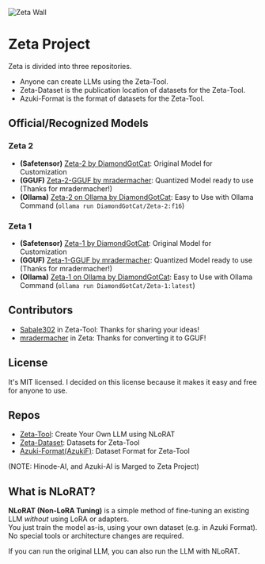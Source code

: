 
![Zeta Wall](https://github.com/user-attachments/assets/44e029c3-2205-476b-baba-53bb8585f2cc)

# Zeta Project
Zeta is divided into three repositories.

- Anyone can create LLMs using the Zeta-Tool.
- Zeta-Dataset is the publication location of datasets for the Zeta-Tool.
- Azuki-Format is the format of datasets for the Zeta-Tool.

## Official/Recognized Models
### Zeta 2
- **(Safetensor)** [Zeta-2 by DiamondGotCat](https://huggingface.co/DiamondGotCat/Zeta-2): Original Model for Customization
- **(GGUF)** [Zeta-2-GGUF by mradermacher](https://huggingface.co/mradermacher/Zeta-2-GGUF): Quantized Model ready to use (Thanks for mradermacher!)
- **(Ollama)** [Zeta-2 on Ollama by DiamondGotCat](https://ollama.com/DiamondGotCat/Zeta-2): Easy to Use with Ollama Command (`ollama run DiamondGotCat/Zeta-2:f16`)

### Zeta 1
- **(Safetensor)** [Zeta-1 by DiamondGotCat](https://huggingface.co/DiamondGotCat/Zeta-1): Original Model for Customization
- **(GGUF)** [Zeta-1-GGUF by mradermacher](https://huggingface.co/mradermacher/Zeta-1-GGUF): Quantized Model ready to use (Thanks for mradermacher!)
- **(Ollama)** [Zeta-1 on Ollama by DiamondGotCat](https://ollama.com/DiamondGotCat/Zeta-1): Easy to Use with Ollama Command (`ollama run DiamondGotCat/Zeta-1:latest`)

## Contributors
- [Sabale302](https://github.com/Sabale302) in Zeta-Tool: Thanks for sharing your ideas!
- [mradermacher](https://huggingface.co/mradermacher) in Zeta: Thanks for converting it to GGUF!

## License
It's MIT licensed.
I decided on this license because it makes it easy and free for anyone to use.

## Repos
- [Zeta-Tool](https://github.com/DiamondGotCat/Zeta-Tool): Create Your Own LLM using NLoRAT
- [Zeta-Dataset](https://github.com/DiamondGotCat/Zeta-Dataset/releases): Datasets for Zeta-Tool
- [Azuki-Format(AzukiF)](https://github.com/DiamondGotCat/Azuki-Format): Dataset Format for Zeta-Tool

(NOTE: Hinode-AI, and Azuki-AI is Marged to Zeta Project)

## What is NLoRAT?

**NLoRAT (Non-LoRA Tuning)** is a simple method of fine-tuning an existing LLM *without* using LoRA or adapters.  
You just train the model as-is, using your own dataset (e.g. in Azuki Format).  
No special tools or architecture changes are required.

If you can run the original LLM, you can also run the LLM with NLoRAT.
